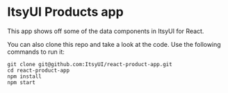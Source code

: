 # ItsyUI Products app

This app shows off some of the data components in ItsyUI for React.

You can also clone this repo and take a look at the code. Use the following commands to run it:

```
git clone git@github.com:ItsyUI/react-product-app.git
cd react-product-app
npm install
npm start
```
